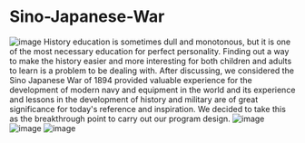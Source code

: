 # Sino-Japanese-War
![image](https://github.com/TimZRZ/ERG_NBA/raw/master/Sino-Japanese-War/images/1.PNG)
History education is sometimes dull and monotonous, but it is one of the most necessary education for perfect personality. Finding out a way to make the history easier and more interesting for both children and adults to learn is a problem to be dealing with. After discussing, we considered the Sino Japanese War of 1894 provided valuable experience for the development of modern navy and equipment in the world and its experience and lessons in the development of history and military are of great significance for today's reference and inspiration. We decided to take this as the breakthrough point to carry out our program design.
![image](https://github.com/TimZRZ/ERG_NBA/raw/master/Sino-Japanese-War/images/2.PNG)
![image](https://github.com/TimZRZ/ERG_NBA/raw/master/Sino-Japanese-War/images/3.PNG)
![image](https://github.com/TimZRZ/ERG_NBA/raw/master/Sino-Japanese-War/images/4.PNG)